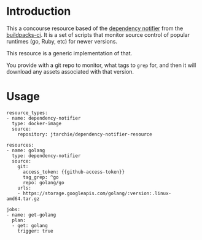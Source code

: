 # Introduction

This a concourse resource based of the [dependency notifier](https://github.com/cloudfoundry/buildpacks-ci/blob/d414067c3d8f9db41c9b12d120bf7ebb938f2f98/lib/new-releases-detector.rb#L212) from the
[buildpacks-ci](https://github.com/cloudfoundry/buildpacks-ci). It is a set of
scripts that monitor source control of popular runtimes (go, Ruby, etc) for
newer versions.

This resource is a generic implementation of that.

You provide with a git repo to monitor, what tags to `grep` for, and then it
will download any assets associated with that version.

# Usage

```
resource_types:
- name: dependency-notifier
  type: docker-image
  source:
    repository: jtarchie/dependency-notifier-resource

resources:
- name: golang
  type: dependency-notifier
  source:
    git:
      access_token: {{github-access-token}}
      tag_grep: ^go
      repo: golang/go
    urls:
    - https://storage.googleapis.com/golang/:version:.linux-amd64.tar.gz 

jobs:
- name: get-golang
  plan:
  - get: golang
    trigger: true
```
